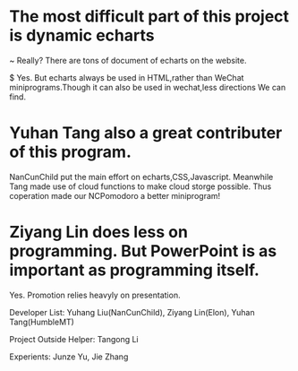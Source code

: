 # The most difficult part of this project is dynamic echarts
~ Really? There are tons of document of echarts on the website.

$ Yes. But echarts always be used in HTML,rather than WeChat miniprograms.Though it can also be used in wechat,less directions We can find.

# Yuhan Tang also a great contributer of this program.
NanCunChild put the main effort on echarts,CSS,Javascript. Meanwhile Tang made use of cloud functions to make cloud storge possible.
Thus coperation made our NCPomodoro a better miniprogram!

# Ziyang Lin does less on programming. But PowerPoint is as important as programming itself.
Yes. Promotion relies heavyly on presentation.

Developer List:
Yuhang Liu(NanCunChild), Ziyang Lin(Elon), Yuhan Tang(HumbleMT)

Project Outside Helper:
Tangong Li

Experients:
Junze Yu, Jie Zhang
